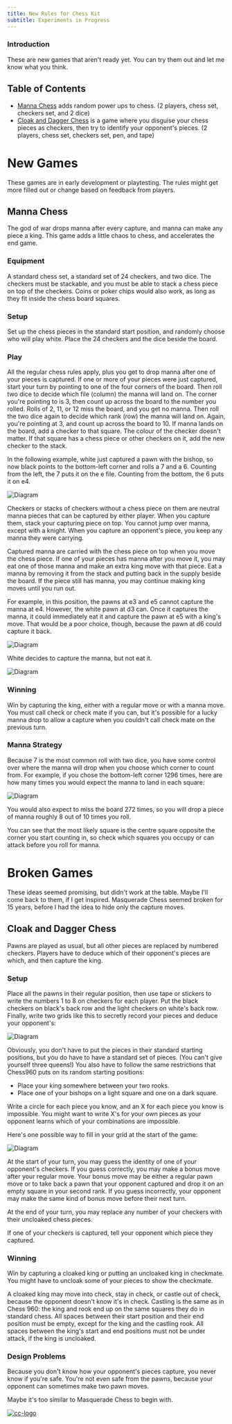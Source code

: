 ```yaml
---
title: New Rules for Chess Kit
subtitle: Experiments in Progress
---
```

### Introduction
These are new games that aren't ready yet. You can try them out and let me
know what you think.

## Table of Contents
* [Manna Chess][manna-chess] adds random power ups to chess. (2
    players, chess set, checkers set, and 2 dice)
* [Cloak and Dagger Chess][cloak-and-dagger-chess] is a game where you
    disguise your chess pieces as checkers, then try to identify your
    opponent's pieces. (2 players, chess set, checkers set, pen, and tape)

[manna-chess]: #manna-chess
[cloak-and-dagger-chess]: #cloak-and-dagger-chess

# New Games
These games are in early development or playtesting. The rules might get more
filled out or change based on feedback from players.

## Manna Chess
The god of war drops manna after every capture, and manna can make any piece a
king. This game adds a little chaos to chess, and accelerates the end game.

### Equipment
A standard chess set, a standard set of 24 checkers, and two dice. The checkers
must be stackable, and you must be able to stack a chess piece on top of the
checkers. Coins or poker chips would also work, as long as they fit inside the
chess board squares.

### Setup
Set up the chess pieces in the standard start position, and randomly choose who
will play white. Place the 24 checkers and the dice beside the board.

### Play
All the regular chess rules apply, plus you get to drop manna after one of your
pieces is captured. If one or more of your pieces were just captured, start your
turn by pointing to one of the four corners of the board. Then roll two dice to
decide which file (column) the manna will land on. The corner you're pointing to
is 3, then count up across the board to the number you rolled. Rolls of 2, 11,
or 12 miss the board, and you get no manna. Then roll the two dice again to
decide which rank (row) the manna will land on. Again, you're pointing at 3,
and count up across the board to 10. If manna lands on the board, add a checker
to that square. The colour of the checker doesn't matter. If that square has a
chess piece or other checkers on it, add the new checker to the stack.

In the following example, white just captured a pawn with the bishop, so now
black points to the bottom-left corner and rolls a 7 and a 6. Counting from the
left, the 7 puts it on the e file. Counting from the bottom, the 6 puts it on
e4.

![Diagram](images/new_rules/diagram1.png)

Checkers or stacks of checkers without a chess piece on them are neutral manna
pieces that can be captured by either player. When you capture them, stack your
capturing piece on top. You cannot jump over manna, except with a knight. When
you capture an opponent's piece, you keep any manna they were carrying.

Captured manna are carried with the chess piece on top when you move the chess
piece. If one of your pieces has manna after you move it, you may eat one of
those manna and make an extra king move with that piece. Eat a manna by
removing it from the stack and putting back in the supply beside the board. If
the piece still has manna, you may continue making king moves until you run out.

For example, in this position, the pawns at e3 and e5 cannot capture the manna
at e4. However, the white pawn at d3 can. Once it captures the manna, it could
immediately eat it and capture the pawn at e5 with a king's move. That would be
a poor choice, though, because the pawn at d6 could capture it back.

![Diagram](images/new_rules/diagram2.png)

White decides to capture the manna, but not eat it.

![Diagram](images/new_rules/diagram3.png)

### Winning
Win by capturing the king, either with a regular move or with a manna move. You
must call check or check mate if you can, but it's possible for a lucky manna
drop to allow a capture when you couldn't call check mate on the previous turn.

### Manna Strategy
Because 7 is the most common roll with two dice, you have some control over
where the manna will drop when you choose which corner to count from. For
example, if you chose the bottom-left corner 1296 times, here are how many times
you would expect the manna to land in each square:

![Diagram](images/new_rules/diagram4.png)

You would also expect to miss the board 272 times, so you will drop a piece of
manna roughly 8 out of 10 times you roll.

You can see that the most likely square is the centre square opposite the corner
you start counting in, so check which squares you occupy or can attack before
you roll for manna.

# Broken Games
These ideas seemed promising, but didn't work at the table. Maybe I'll come back
to them, if I get inspired. Masquerade Chess seemed broken for 15 years, before
I had the idea to hide only the capture moves.

## Cloak and Dagger Chess
Pawns are played as usual, but all other pieces are replaced by numbered
checkers. Players have to deduce which of their opponent's pieces are which, and
then capture the king.

### Setup
Place all the pawns in their regular position, then use tape or stickers to
write the numbers 1 to 8 on checkers for each player. Put the black checkers on
black's back row and the light checkers on white's back row. Finally, write two
grids like this to secretly record your pieces and deduce your opponent's:

![Diagram](images/new_rules/diagram5.png)

Obviously, you don't have to put the pieces in their standard starting
positions, but you do have to have a standard set of pieces. (You can't give
yourself three queens!) You also have to follow the same restrictions that
Chess960 puts on its random starting positions:

* Place your king somewhere between your two rooks.
* Place one of your bishops on a light square and one on a dark square.
 
Write a circle for each piece you know, and an X for each piece you
know is impossible. You might want to write X's for your own pieces as your
opponent learns which of your combinations are impossible.

Here's one possible way to fill in your grid at the start of the game:

![Diagram](images/new_rules/diagram6.png)

At the start of your turn, you may guess the identity of one of your opponent's
checkers. If you guess correctly, you may make a bonus move after your regular
move. Your bonus move may be either a regular pawn move or to take back a pawn
that your opponent captured and drop it on an empty square in your second rank.
If you guess incorrectly, your opponent may make the same kind of bonus move
before their next turn.

At the end of your turn, you may replace any number of your checkers with their
uncloaked chess pieces.

If one of your checkers is captured, tell your opponent which piece they
captured.

### Winning
Win by capturing a cloaked king or putting an uncloaked king in checkmate. You
might have to uncloak some of your pieces to show the checkmate.

A cloaked king may move into check, stay in check, or castle out of check,
because the opponent doesn't know it's in check. Castling is the same as in
Chess 960: the king and rook end up on the same squares they do in standard
chess. All spaces between their start position and their end position must be
empty, except for the king and the castling rook. All spaces between the king's
start and end positions must not be under attack, if the king is uncloaked.

### Design Problems
Because you don't know how your opponent's pieces capture, you never know if
you're safe. You're not even safe from the pawns, because your opponent can
sometimes make two pawn moves.

Maybe it's too similar to Masquerade Chess to begin with.

[![cc-logo]][cc-by-sa]

[cc-logo]: images/cc-by-sa.png
[cc-by-sa]: https://creativecommons.org/licenses/by-sa/4.0/
